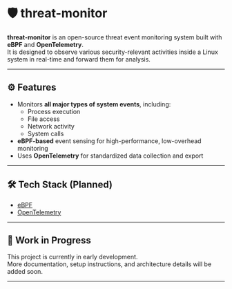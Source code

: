 # 🛡️ threat-monitor

**threat-monitor** is an open-source threat event monitoring system built with **eBPF** and **OpenTelemetry**.  
It is designed to observe various security-relevant activities inside a Linux system in real-time and forward them for analysis.

---

## ⚙️ Features

- Monitors **all major types of system events**, including:
  - Process execution
  - File access
  - Network activity
  - System calls
- **eBPF-based** event sensing for high-performance, low-overhead monitoring
- Uses **OpenTelemetry** for standardized data collection and export

---

## 🛠 Tech Stack (Planned)

- [eBPF](https://ebpf.io/)
- [OpenTelemetry](https://opentelemetry.io/)

---

## 🚧 Work in Progress

This project is currently in early development.  
More documentation, setup instructions, and architecture details will be added soon.

---
